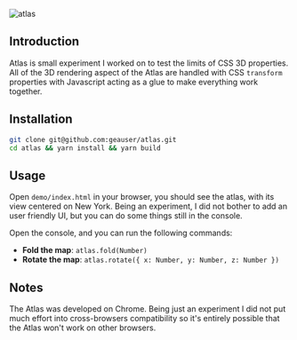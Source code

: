 ![atlas](https://i.imgur.com/8TFNGxY.png)

## Introduction

Atlas is small experiment I worked on to test the limits of CSS 3D properties. All of the 3D rendering aspect of the Atlas
are handled with CSS `transform` properties with Javascript acting as a glue to make everything work together.

## Installation
```sh
git clone git@github.com:geauser/atlas.git
cd atlas && yarn install && yarn build
```

## Usage

Open `demo/index.html` in your browser, you should see the atlas, with its view centered on New York. Being an experiment, I did not bother to
add an user friendly UI, but you can do some things still in the console.

Open the console, and you can run the following commands:

- **Fold the map**: `atlas.fold(Number)`
- **Rotate the map**: `atlas.rotate({ x: Number, y: Number, z: Number })`

## Notes

The Atlas was developed on Chrome. Being just an experiment I did not put much effort into cross-browsers compatibility
so it's entirely possible that the Atlas won't work on other browsers.
